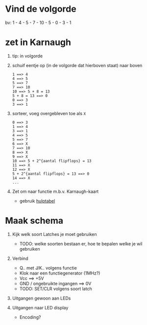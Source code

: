 # Vind de volgorde

bv: 1 - 4 - 5 - 7 - 10 - 5 - 0 - 3 - 1

# zet in Karnaugh

1. tip: in volgorde
2. schuif eentje op (in de volgorde dat hierboven staat) naar boven

	```
	1 ==> 4
	4 ==> 5
	5 ==> 7
	7 ==> 10
	10 ==> 5 + 8 = 13
	5 + 8 = 13 ==> 0
	0 ==> 3
	3 ==> 1
	```

3. sorteer, voeg overgebleven toe als `X`

	```
	0 ==> 3
	1 ==> 4
	3 ==> 1
	4 ==> 5
	5 ==> 7
	6 ==> X
	7 ==> 10
	8 ==> X
	9 ==> X
	10 ==> 5 + 2^{aantal flipflops} = 13
	11 ==> X
	12 ==> X
	5 + 2^{aantal flipflops} = 13 ==> 0
	14 ==> X
	...
	```

4. Zet om naar functie m.b.v. Karnaugh-kaart
	* gebruik [hulptabel](tabel.pdf)

# Maak schema

1. Kijk welk soort Latches je moet gebruiken
	* TODO: welke soorten bestaan er, hoe te bepalen welke je wil gebruiken

2. Verbind
	* Q.. met J/K.. volgens functie
	* Klok naar een functiegenerator (1MHz?)
	* Vcc ==> +5V
	* GND / ongebruikte ingangen ==> 0V
	* TODO: SET/CLR volgens soort latch

3. Uitgangen gewoon aan LEDs

4. Uitgangen naar LED display
	* Encoding?